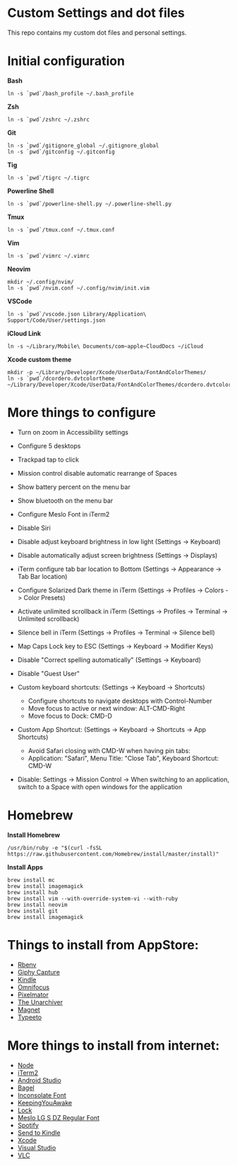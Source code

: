 # Custom Settings and dot files

This repo contains my custom dot files and personal settings.

# Initial configuration

**Bash**
```
ln -s `pwd`/bash_profile ~/.bash_profile
```

**Zsh**
```
ln -s `pwd`/zshrc ~/.zshrc
```

**Git**
```
ln -s `pwd`/gitignore_global ~/.gitignore_global
ln -s `pwd`/gitconfig ~/.gitconfig
```

**Tig**
```
ln -s `pwd`/tigrc ~/.tigrc
```

**Powerline Shell**
```
ln -s `pwd`/powerline-shell.py ~/.powerline-shell.py
```

**Tmux**
```
ln -s `pwd`/tmux.conf ~/.tmux.conf
```

**Vim**
```
ln -s `pwd`/vimrc ~/.vimrc
```

**Neovim**
```
mkdir ~/.config/nvim/
ln -s `pwd`/nvim.conf ~/.config/nvim/init.vim
```

**VSCode**
```
ln -s `pwd`/vscode.json Library/Application\ Support/Code/User/settings.json
```

**iCloud Link**
```
ln -s ~/Library/Mobile\ Documents/com~apple~CloudDocs ~/iCloud
```

**Xcode custom theme**
```
mkdir -p ~/Library/Developer/Xcode/UserData/FontAndColorThemes/
ln -s `pwd`/dcordero.dvtcolortheme ~/Library/Developer/Xcode/UserData/FontAndColorThemes/dcordero.dvtcolortheme
```

# More things to configure

* Turn on zoom in Accessibility settings
* Configure 5 desktops
* Trackpad tap to click
* Mission control disable automatic rearrange of Spaces
* Show battery percent on the menu bar
* Show bluetooth on the menu bar
* Configure Meslo Font in iTerm2
* Disable Siri
* Disable adjust keyboard brightness in low light (Settings -> Keyboard)
* Disable automatically adjust screen brightness (Settings -> Displays)
* iTerm configure tab bar location to Bottom (Settings -> Appearance -> Tab Bar location)
* Configure Solarized Dark theme in iTerm (Settings -> Profiles -> Colors -> Color Presets)
* Activate unlimited scrollback in iTerm (Settings -> Profiles -> Terminal -> Unlimited scrollback)
* Silence bell in iTerm (Settings -> Profiles -> Terminal -> Silence bell)
* Map Caps Lock key to ESC (Settings -> Keyboard -> Modifier Keys)
* Disable "Correct spelling automatically" (Settings -> Keyboard)
* Disable "Guest User"
* Custom keyboard shortcuts: (Settings -> Keyboard -> Shortcuts)
    - Configure shortcuts to navigate desktops with Control-Number
    - Move focus to active or next window: ALT-CMD-Right
    - Move focus to Dock: CMD-D
* Custom App Shortcut: (Settings -> Keyboard -> Shortcuts -> App Shortcuts)
    - Avoid Safari closing with CMD-W when having pin tabs:
    - Application: "Safari", Menu Title: "Close Tab", Keyboard Shortcut: CMD-W
        
* Disable: Settings -> Mission Control -> When switching to an application, switch to a Space with open windows for the application

# Homebrew

**Install Homebrew**
```
/usr/bin/ruby -e "$(curl -fsSL https://raw.githubusercontent.com/Homebrew/install/master/install)"
```

**Install Apps**
```
brew install mc
brew install imagemagick
brew install hub
brew install vim --with-override-system-vi --with-ruby
brew install neovim
brew install git
brew install imagemagick
```

# Things to install from AppStore:

* [Rbenv](https://github.com/rbenv/rbenv)
* [Giphy Capture](https://apps.apple.com/ch/app/giphy-capture-the-gif-maker/id668208984?l=en&mt=12)
* [Kindle](https://apps.apple.com/ch/app/kindle/id405399194?l=en&mt=12)
* [Omnifocus](https://apps.apple.com/ch/app/omnifocus-3/id1346203938?l=en&mt=12)
* [Pixelmator](https://apps.apple.com/ch/app/pixelmator/id407963104?l=en&mt=12)
* [The Unarchiver](https://apps.apple.com/ch/app/the-unarchiver/id425424353?l=en&mt=12)
* [Magnet](https://itunes.apple.com/ch/app/magnet/id441258766?mt=12&ign-mpt=uo%3D4)
* [Typeeto](https://apps.apple.com/ch/app/typeeto-remote-bt-keyboard/id970502923?l=en&mt=12)

# More things to install from internet:

* [Node](https://nodejs.org)
* [iTerm2](https://www.iterm2.com)
* [Android Studio](https://developer.android.com/studio)
* [Bagel](https://github.com/yagiz/Bagel)
* [Inconsolate Font](https://fonts.google.com/specimen/Inconsolata)
* [KeepingYouAwake](https://github.com/newmarcel/KeepingYouAwake)
* [Lock](https://github.com/phelgo/Lock)
* [Meslo LG S DZ Regular Font](https://github.com/powerline/fonts/blob/master/Meslo%20Dotted/Meslo%20LG%20S%20DZ%20Regular%20for%20Powerline.ttf)
* [Spotify](https://www.spotify.com)
* [Send to Kindle](https://www.amazon.com/gp/sendtokindle/mac)
* [Xcode](https://developer.apple.com)
* [Visual Studio](https://www.visualstudio.com/downloads/)
* [VLC](http://www.videolan.org/vlc/index.html)

